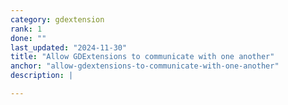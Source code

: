 ```yaml
---
category: gdextension
rank: 1
done: ""
last_updated: "2024-11-30"
title: "Allow GDExtensions to communicate with one another"
anchor: "allow-gdextensions-to-communicate-with-one-another"
description: |

---
```

